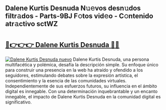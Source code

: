 ## Dalene Kurtis Desnuda N𝚞𝚎vos desn𝚞dos filtr𝚊dos - Parts-9BJ F𝚘tos vid𝚎o - C𝚘ntenido atr𝚊ctivo sctWZ

# <h2><a href="http://mb7s5l.tromn.icu/?c=Dalene+Kurtis+Desnuda">🔗👉👉👉 Dalene Kurtis Desnuda 🔗🔗</a></h2>

[![Dalene Kurtis Desnuda nuevo](https://i.imgur.com/pEAQMta.gif)](http://mb7s5l.tromn.icu/?c=Dalene+Kurtis+Desnuda)
Dalene Kurtis Desnuda, una persona multifacética y polémica, desafía la descripción simple. Su enfoque único para construir una presencia en la web ha atraído y ofendido a los seguidores, estimulando debates sobre la expresión artística, el consentimiento y la esencia de las comunidades virtuales. Independientemente de sus esfuerzos futuros, su influencia en el ámbito digital es innegable. Con una determinación inquebrantable y un encanto innegable, el impacto de Dalene Kurtis Desnuda en la comunidad digital es significativo.
